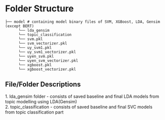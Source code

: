 # Folder Structure
```
├── model # containing model binary files of SVM, XGBoost, LDA, Gensim (except BERT)
      └── lda_gensim
      └── topic_classification
      └── svm.pkl
      └── svm_vectorizer.pkl
      └── uy_svm1.pkl
      └── uy_svm1_vectorizer.pkl
      └── uyen_svm.pkl
      └── uyen_svm_vectorizer.pkl
      └── xgboost.pkl
      └── xgboost_vectorizer.pkl
```

<h2>File/Folder Descriptions</h2>
1. lda_gensim folder - consists of saved baseline and final LDA models from topic modelling using LDA(Gensim) <br>
2. topic_classification - consists of saved baseline and final SVC models from topic classification part
